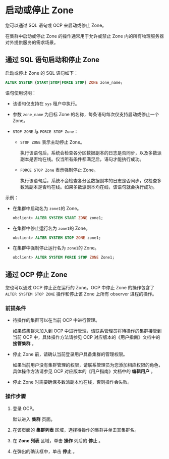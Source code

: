 启动或停止 Zone
===============================

您可以通过 SQL 语句或 OCP 来启动或停止 Zone。

在集群中启动或停止 Zone 的操作通常用于允许或禁止 Zone 内的所有物理服务器对外提供服务的需求场景。

通过 SQL 语句启动和停止 Zone
----------------------------------------

启动或停止 Zone 的 SQL 语句如下：

```sql
ALTER SYSTEM {START|STOP|FORCE STOP} ZONE zone_name;
```

语句使用说明：

* 该语句仅支持在 `sys` 租户中执行。

* 参数 `zone_name` 为目标 Zone 的名称，每条语句每次仅支持启动或停止一个 Zone。

* `STOP ZONE` 与 `FORCE STOP Zone`：

  * `STOP ZONE` 表示主动停止 Zone。

    执行该语句后，系统会检查各分区数据副本的日志是否同步，以及多数派副本是否均在线。仅当所有条件都满足后，语句才能执行成功。

  * `FORCE STOP Zone` 表示强制停止 Zone。

    执行该语句后，系统不会检查各分区数据副本的日志是否同步，仅检查多数派副本是否均在线。如果多数派副本均在线，该语句就会执行成功。

示例：

* 在集群中启动名为 `zone1`的 Zone。

  ```sql
  obclient> ALTER SYSTEM START ZONE zone1;
  ```

* 在集群中停止运行名为 `zone1`的 Zone。

  ```sql
  obclient> ALTER SYSTEM STOP ZONE zone1;
  ```

* 在集群中强制停止运行名为 `zone1`的 Zone。

  ```sql
  obclient> ALTER SYSTEM FORCE STOP ZONE Zone1;
  ```

通过 OCP 停止 Zone
-----------------------------------

您也可以通过 OCP 停止正在运行的 Zone。OCP 中停止 Zone 的操作包含了 `ALTER SYSTEM STOP ZONE` 操作和停止该 Zone 上所有 observer 进程的操作。

### 前提条件

* 待操作的集群可以在当前 OCP 中进行管理。

  如果该集群未加入到 OCP 中进行管理，请联系管理员将待操作的集群接管到当前 OCP 中，具体操作方法请参见 OCP 对应版本的《用户指南》文档中的 **接管集群** 。
  
* 停止 Zone 前，请确认当前登录用户具备集群的管理权限。

  如果当前用户没有集群管理的权限，请联系管理员为您添加相应权限的角色，具体操作方法请参见 OCP 对应版本的《用户指南》文档中的 **编辑用户** 。
  
* 停止 Zone 时需要确保多数派副本均在线，否则操作会失败。

### 操作步骤

1. 登录 OCP。

   默认进入 **集群** 页面。

2. 在该页面的 **集群列表** 区域，选择待操作的集群并单击其集群名。

3. 在 **Zone 列表** 区域，单击 **操作** 列后的 **停止** 。

4. 在弹出的确认框中，单击 **停止** 。
